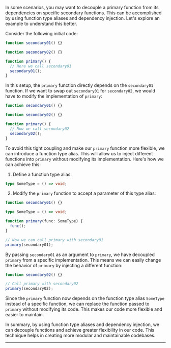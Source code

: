 In some scenarios, you may want to decouple a primary function from its dependencies on specific secondary functions. This can be accomplished by using function type aliases and dependency injection. Let's explore an example to understand this better.

Consider the following initial code:

```typescript
function secondary01() {}

function secondary02() {}

function primary() {
  // Here we call secondary01
  secondary01();
}
```

In this setup, the `primary` function directly depends on the `secondary01` function. If we want to swap out `secondary01` for `secondary02`, we would have to modify the implementation of `primary`:

```typescript
function secondary01() {}

function secondary02() {}

function primary() {
  // Now we call secondary02
  secondary02();
}
```

To avoid this tight coupling and make our `primary` function more flexible, we can introduce a function type alias. This will allow us to inject different functions into `primary` without modifying its implementation. Here's how we can achieve this:

1. Define a function type alias:

```typescript
type SomeType = () => void;
```

2. Modify the `primary` function to accept a parameter of this type alias:

```typescript
function secondary01() {}

type SomeType = () => void;

function primary(func: SomeType) {
  func();
}

// Now we can call primary with secondary01
primary(secondary01);
```

By passing `secondary01` as an argument to `primary`, we have decoupled `primary` from a specific implementation. This means we can easily change the behavior of `primary` by injecting a different function:

```typescript
function secondary02() {}

// Call primary with secondary02
primary(secondary02);
```

Since the `primary` function now depends on the function type alias `SomeType` instead of a specific function, we can replace the function passed to `primary` without modifying its code. This makes our code more flexible and easier to maintain.

In summary, by using function type aliases and dependency injection, we can decouple functions and achieve greater flexibility in our code. This technique helps in creating more modular and maintainable codebases.

---
